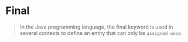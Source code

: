 # Final

> In the Java programming language, the final keyword is used in several contexts to define an entity that can only be `assigned once`.